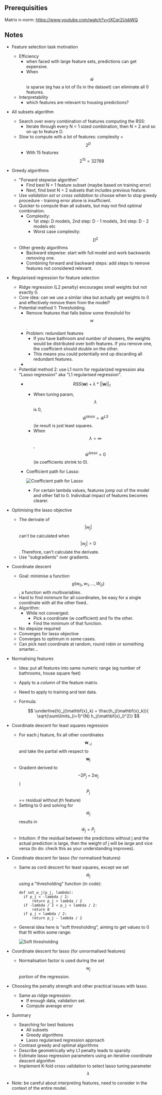## Prerequisities

Matrix n-norm: https://www.youtube.com/watch?v=tXCqr2UsbWQ

## Notes

* Feature selection task motivation
	* Efficiency
		* when faced with large feature sets, predictions can get expensive.
		* When $$ \hat{w} $$ is sparse (eg has a lot of 0s in the dataset) can eliminate all 0 features.
	* Interpretability
		* which features are relevant to housing predictions?

* All subsets algorithm
	* Search over every combination of features computing the RSS: 
		* Iterate through every N = 1 sized combination, then N = 2 and so on up to feature D.
	* Slow to compute with a lot of features: complexity = $$ 2^{D} $$
		* With 15 features $$ 2^{15} = 32768 $$ 
 
* Greedy algorithms 
	* "Forward stepwise algorithm" 	
		* Find best N = 1 feature subset (maybe based on training error)
		* Next, find best N = 2 subsets that includes previous feature.
	* Use *validation set* or *cross validation* to choose when to stop greedy procedure - training error alone is insufficient.
	* Quicker to compute than all subsets, but may not find optimal combination.  
		* Complexity:
			* 1st step: D models, 2nd step: D - 1 models, 3rd step: D - 2 models etc	
			*  Worst case complexity: $$ D^2 $$
	* Other greedy algorithms
		* Backward stepwise: start with full model and work backwards removing one.
		* Combining forward and backward steps: add steps to remove features not considered relevant.

* Regularised regression for feature selection
	* Ridge regression (L2 penalty) encourages small weights but not exactly 0.
	* Core idea: can we use a similar idea but actually get weights to 0 and effectively remove them from the model?
	* Potential method 1: Thresholding.
		* Remove features that falls below some threshold for $$ w $$.
		* Problem: redundant features
			* If you have bathroom and number of showers, the weights would be distributed over both features. If you remove one, the coefficient should double on the other.
			* This means you could potentially end up discarding all redundant features. 
		* 
	* Potential method 2: use L1 norm for regularized regression aka "Lasso regression" aka "L1 regularised regression".
		* $$  RSS(\mathbf{w}) + \lambda * ||\mathbf{w}||_1 $$ 
			* When tuning param, $$ \lambda $$ is 0, $$ \hat{w}^{lasso} = \hat{w}^{LS} $$  (ie result is just least squares.
			* When $$ \lambda = \infty $$, $$ \hat{w}^{lasso} = 0 $$  (ie coefficients shrink to 0).
		* Coefficient path for Lasso:

			![Coefficient path for Lasso](coefficient-path-for-lasso.png)

			* For certain lambda values, features jump out of the model and other fall to 0. Individual impact of features becomes clearer.

* Optimising the lasso objective
	* The derivate of $$ |w_j| $$ can't be calculated when $$ |w_j| = 0 $$. Therefore, can't calculate the derivate.
	* Use "subgradients" over gradients. 

* Coordinate descent
	* Goal: minimise a function $$ g(w_0, w_1, ..., W_D) $$, a function with multivariables.
	* Hard to find minimum for all coordinates, be easy for a single coordinate with all the other fixed..
	* Algorithm:
		* While not converged:
			* Pick a coordinate (w coefficient) and fix the other.
			* Find the minimum of that function.
	* No stepsize required
	* Converges for lasso objective
	* Converges to optimum in some cases.
	* Can pick next coordinate at random, round robin or something smarter...

* Normalising features
	* Idea: put all features into same numeric range (eg number of bathrooms, house square feet)
	* Apply to a *column* of the feature matrix.
	* Need to apply to training and test data.
	* Formula:
	
		$$ \underline{h}_j(\mathbf{x}_k) = \frac{h_j(\mathbf{x}_k)}{ \sqrt{\sum\limits_{i=1}^{N} h_j(\mathbf{x}_i)^2}} $$ 

* Coordinate descent for least squares regression
	* For each j feature, fix all other coordinates $$  \mathbf{w}_{-j} $$ and take the partial with respect to $$ \mathbf{w}_j $$
	* Gradient derived to $$ -2P_j + 2w_j $$ ($$ P_j $$ == residual without jth feature)
	* Setting to 0 and solving for $$ \hat{w}_j $$ results in $$ \hat{w}_j = P_j $$	
	* Intuition: if the residual between the predictions without j and the actual prediction is large, then the weight of j will be large and vice versa (to do: check this as your understanding improves).

* Coordinate descent for lasso (for normalised features)
	* Same as cord descent for least squares, except we set $$ \hat{w}_j $$ using a "thresholding" function (in code):

		```
		def set_w_j(p_j, lambda):
          if p_j < -lambda / 2:
              return p_j + lambda / 2
          if -lambda / 2 < p_j < lambda / 2:
              return 0
          if p_j > lambda / 2:
              return p_j - lambda / 2
		``` 

	* General idea here is "soft thresholding", aiming to get values to 0 that fit within some range:

		![Soft thresholding]("./images/cord-descent-soft-thresholding.png")

* Coordinate descent for lasso (for unnormalised features)
	* Normalisation factor is used during the set $$ w_j $$ portion of the regression.

* Choosing the penalty strength and other practical issues with lasso.
	* Same as ridge regression:
		* If enough data, validation set.
		* Compute average error 

* Summary
	* Searching for best features
		* All subsets
		* Greedy algorithms
		* Lasso regularised regression approach
	* Contrast greedy and optimal algorithms
	* Describe geometrically why L1 penalty leads to sparsity
	* Estimate lasso regression parameters using an iterative coordinate descent algorithm
	* Implement K-fold cross validation to select lasso tuning parameter $$ \lambda $$    

* Note: be careful about interpreting features, need to consider in the context of the entire model.

